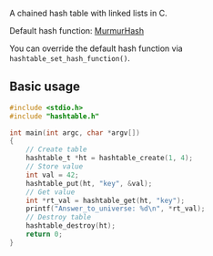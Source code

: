 A chained hash table with linked lists in C. 

Default hash function: [MurmurHash](https://en.wikipedia.org/wiki/MurmurHash)

You can override the default hash function via `hashtable_set_hash_function()`.
## Basic usage
```c
#include <stdio.h>
#include "hashtable.h"

int main(int argc, char *argv[])
{
    // Create table
    hashtable_t *ht = hashtable_create(1, 4);
    // Store value
    int val = 42;
    hashtable_put(ht, "key", &val);
    // Get value
    int *rt_val = hashtable_get(ht, "key");
    printf("Answer_to_universe: %d\n", *rt_val);
    // Destroy table
    hashtable_destroy(ht);
    return 0;
}
```
